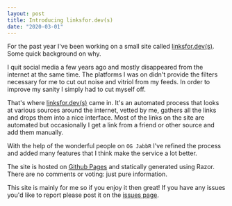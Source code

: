 ```yaml
---
layout: post
title: Introducing linksfor.dev(s)
date: "2020-03-01"
---
```


For the past year I've been working on a small site called [linksfor.dev(s)][1]. Some quick background on why.

I quit social media a few years ago and mostly disappeared from the internet at the same time. The platforms I was on didn't provide the filters
necessary for me to cut out noise and vitriol from my feeds. In order to improve my sanity I simply had to cut myself off.

That's where [linksfor.dev(s)][1] came in. It's an automated process that looks at various sources around the internet, vetted by me, gathers
all the links and drops them into a nice interface. Most of the links on the site are automated but occasionally I get a link from a friend
or other source and add them manually.

With the help of the wonderful people on <span title="That migrated to Slack">`OG JabbR`</span> I've refined the process and added many features
that I think make the service a lot better.

The site is hosted on [Github Pages][2] and statically generated using Razor. There are no comments or voting: just pure information.

This site is mainly for me so if you enjoy it then great! If you have any issues you'd like to report please post it on the [issues page][3].

[1]: https://linksfor.dev
[2]: https://pages.github.com/
[3]: https://github.com/buildstarted/linksfordevs
